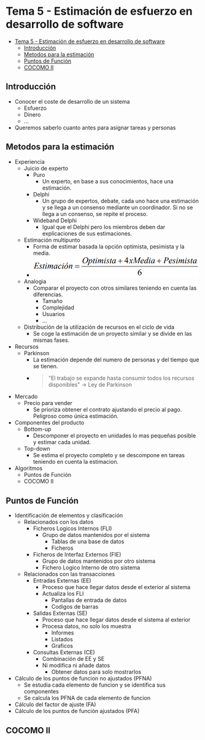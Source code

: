 <!-- markdownlint-disable MD004 -->
# Tema 5 - Estimación de esfuerzo en desarrollo de software

- [Tema 5 - Estimación de esfuerzo en desarrollo de software](#tema-5---estimación-de-esfuerzo-en-desarrollo-de-software)
  - [Introducción](#introducción)
  - [Metodos para la estimación](#metodos-para-la-estimación)
  - [Puntos de Función](#puntos-de-función)
  - [COCOMO II](#cocomo-ii)

## Introducción

* Conocer el coste de desarrollo de un sistema
  * Esfuerzo
  * Dinero
  * ...
* Queremos saberlo cuanto antes para asignar tareas y personas

## Metodos para la estimación

* Experiencia
  * Juicio de experto
    * Puro
      * Un experto, en base a sus conocimientos, hace una estimación.
    * Delphi
      * Un grupo de expertos, debate, cada uno hace una estimación y se llega a un consenso mediante un coordinador. Si no se llega a un consenso, se repite el proceso.
    * Wideband Delphi
      * Igual que el Delphi pero los miembros deben dar explicaciones de sus estimaciones.
  * Estimación multipunto
    * Forma de estimar basada la opción optimista, pesimista y la media.
    * ![Image](./img/1.png)
  * Analogia
    * Comparar el proyecto con otros similares teniendo en cuenta las diferencias.
      * Tamaño
      * Complejidad
      * Usuarios
      * ...
  * Distribución de la utilización de recursos en el ciclo de vida
    * Se coge la estimación de un proyecto similar y se divide en las mismas fases.
* Recursos
  * Parkinson
    * La estimación depende del numero de personas y del tiempo que se tienen.
    * > "El trabajo se expande hasta consumir todos los recursos disponibles" -> Ley de Parkinson
* Mercado
  * Precio para vender
    * Se prioriza obtener el contrato ajustando el precio al pago. Peligroso como única estimación.
* Componentes del producto
  * Bottom-up
    * Descomponer el proyecto en unidades lo mas pequeñas posible y estimar cada unidad.
  * Top-down
    * Se estima el proyecto completo y se descompone en tareas teniendo en cuenta la estimacion.
* Algoritmos
  * Puntos de Función
  * COCOMO II

## Puntos de Función

* Identificación de elementos y clasificación
  * Relacionados con los datos
    * Ficheros Logicos Internos (FLI)
      * Grupo de datos mantenidos por el sistema
        * Tablas de una base de datos
        * Ficheros
    * Ficheros de Interfaz Externos (FIE)
      * Grupo de datos mantenidos por otro sistema
      * Fichero Logico Interno de otro sistema
  * Relacionados con las transacciones
    * Entradas Externas (EE)
      * Proceso que hace llegar datos desde el exterior al sistema
      * Actualiza los FLI
        * Pantallas de entrada de datos
        * Codigos de barras
    * Salidas Externas (SE)
      * Proceso que hace llegar datos desde el sistema al exterior
      * Procesa datos, no solo los muestra
        * Informes
        * Listados
        * Graficos
    * Consultas Externas (CE)
      * Combinación de EE y SE
      * Ni modifica ni añade datos
        * Obtener datos para solo mostrarlos
* Cálculo de los puntos de funcion no ajustados (PFNA)
  * Se estudia cada elemento de funcion y se identifica sus componentes
  * Se calcula los PFNA de cada elemento de funcion
* Cálculo del factor de ajuste (FA)
* Cálculo de los puntos de función ajustados (PFA)

## COCOMO II
